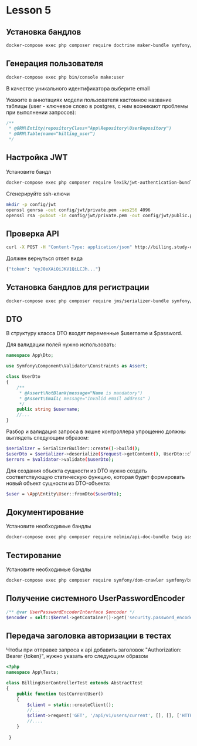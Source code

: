 # Lesson 5

## Установка бандлов 

```bash
docker-compose exec php composer require doctrine maker-bundle symfony/security-bundle doctrine/doctrine-fixtures-bundle
```

## Генерация пользователя

```bash
docker-compose exec php bin/console make:user
```

В качестве уникального идентификатора выберите email

Укажите в аннотациях модели пользователя кастомное название таблицы (user - ключевое слово в postgres, с ним возникают проблемы при выполнении запросов):

```php
/**
 * @ORM\Entity(repositoryClass="App\Repository\UserRepository")
 * @ORM\Table(name="billing_user")
 */
```

## Настройка JWT

Установите бандл

```bash
docker-compose exec php composer require lexik/jwt-authentication-bundle
```

Сгенерируйте ssh-ключи 

```bash
mkdir -p config/jwt 
openssl genrsa -out config/jwt/private.pem -aes256 4096
openssl rsa -pubout -in config/jwt/private.pem -out config/jwt/public.pem
```

## Проверка API

```bash
curl -X POST -H "Content-Type: application/json" http://billing.study-on.local:82/api/v1/auth -d '{"username":"user@intaro.ru","password":"mypass"}'
```

Должен вернуться ответ вида
```bash
{"token": "eyJ0eXAiOiJKV1QiLCJh..."}
```

## Установка бандлов для регистрации

```bash
docker-compose exec php composer require jms/serializer-bundle symfony/validator
```


## DTO
В структуру класса DTO входят переменные $username и $password.

Для валидации полей нужно использовать:

```php
namespace App\Dto;

use Symfony\Component\Validator\Constraints as Assert;

class UserDto
{
    /**
     * @Assert\NotBlank(message="Name is mandatory")
     * @Assert\Email( message="Invalid email address" )
     */
    public string $username;
    //...
}
```

Разбор и валидация запроса в экшне контроллера упрощенно должны выглядеть следующим образом:

```bash
$serializer = SerializerBuilder::create()->build();
$userDto = $serializer->deserialize($request->getContent(), UserDto::class, 'json');
$errors = $validator->validate($userDto);
```

Для создания объекта сущности из DTO нужно создать соответствующую статическую функцию, которая будет формировать новый объект сущности из DTO-объекта:

```bash
$user = \App\Entity\User::fromDto($userDto);
```

## Документирование

Установите необходимые бандлы
```bash
docker-compose exec php composer require nelmio/api-doc-bundle twig asset
```

## Тестирование 

Установите необходимые бандлы
```bash
docker-compose exec php composer require symfony/dom-crawler symfony/browser-kit --dev
```

## Получение системного UserPasswordEncoder

```php
/** @var UserPasswordEncoderInterface $encoder */
$encoder = self::$kernel->getContainer()->get('security.password_encoder');
```

## Передача заголовка авторизации в тестах

Чтобы при отправке запроса к api добавить заголовок "Authorization: Bearer {token}", нужно указать его следующим образом

```php
<?php
namespace App\Tests;

class BillingUserControllerTest extends AbstractTest
{
    public function testCurrentUser()
    {
        $client = static::createClient();
        //...
        $client->request('GET', '/api/v1/users/current', [], [], ['HTTP_AUTHORIZATION' => 'Bearer '. $token]);
        //....
    }
    
 }
```

